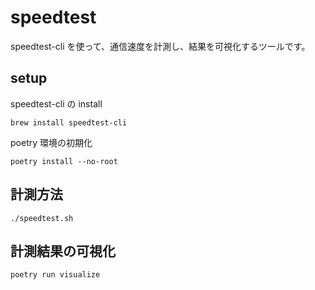 # speedtest

speedtest-cli を使って、通信速度を計測し、結果を可視化するツールです。

## setup

speedtest-cli の install
```
brew install speedtest-cli
```

poetry 環境の初期化

```
poetry install --no-root
```


## 計測方法

```
./speedtest.sh
```

## 計測結果の可視化
```
poetry run visualize
```
